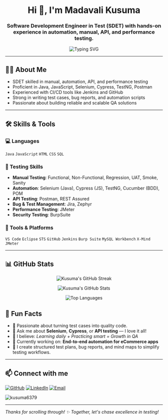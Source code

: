 <h1 align="center">Hi 👋, I'm Madavali Kusuma</h1>
<h3 align="center">Software Development Engineer in Test (SDET) with hands-on experience in automation, manual, API, and performance testing.</h3>

<p align="center">
  <img src="https://readme-typing-svg.herokuapp.com?font=Fira+Code&size=22&pause=1000&center=true&vCenter=true&width=500&lines=Aspiring+SDET+%7C+Software+Testing+Engineer;Manual+%2B+Automation+Testing;Selenium+%7C+Cypress+%7C+TestNG;API+Testing+with+Postman+%26+RestAssured;Performance+Testing+using+JMeter;Bug+Reporting+%7C+Test+Planning+%7C+POM" alt="Typing SVG" />
</p>



---

## 👨‍🎓 About Me
- SDET skilled in manual, automation, API, and performance testing
- Proficient in Java, JavaScript, Selenium, Cypress, TestNG, Postman
- Experienced with CI/CD tools like Jenkins and GitHub
- Strong in writing test cases, bug reports, and automation scripts
- Passionate about building reliable and scalable QA solutions


  


---

## 🛠️ Skills & Tools

### 💻 Languages
`Java` `JavaScript` `HTML` `CSS` `SQL` 

### 🧪 Testing Skills
- **Manual Testing**: Functional, Non-Functional, Regression, UAT, Smoke, Sanity
- **Automation**: Selenium (Java), Cypress (JS), TestNG, Cucumber (BDD), POM
- **API Testing**: Postman, REST Assured
- **Bug & Test Management**: Jira, Zephyr
- **Performance Testing**: JMeter
- **Security Testing**: BurpSuite

### 🧰 Tools & Platforms
`VS Code` `Eclipse` `STS` `GitHub` `Jenkins` `Burp Suite` `MySQL Workbench` `X-Mind` `JMeter`

---

## 📊 GitHub Stats
<p align="center">
  <img src="https://streak-stats.demolab.com/?user=kusuma6379&theme=tokyonight" alt="Kusuma's GitHub Streak" />
</p>

<p align="center">
  <img src="https://github-readme-stats.vercel.app/api?username=kusuma6379&show_icons=true&theme=tokyonight" alt="Kusuma's GitHub Stats" />
</p>

<p align="center">
   <img src="https://github-readme-stats.vercel.app/api/top-langs/?username=kusuma6379&layout=compact&theme=tokyonight" alt="Top Languages" />
</p>


## 🧩 Fun Facts
- 🧪 Passionate about turning test cases into quality code.
- 💬 Ask me about **Selenium**, **Cypress**, or **API testing** — I love it all!
- 🧠 I believe: *Learning daily + Practicing smart = Growth in QA*
- 📌 Currently working on: **End-to-end automation for eCommerce apps**
- 📝 I create structured test plans, bug reports, and mind maps to simplify testing workflows.


---

## 📫 Connect with me

[![GitHub](https://img.shields.io/badge/GitHub-000?style=for-the-badge&logo=github&logoColor=white)](https://github.com/kusuma6379)
[![LinkedIn](https://img.shields.io/badge/LinkedIn-blue?style=for-the-badge&logo=linkedin&logoColor=white)](https://www.linkedin.com/in/madavali-kusuma-441088370/)
[![Email](https://img.shields.io/badge/Gmail-red?style=for-the-badge&logo=gmail&logoColor=white)](mailto:kusumababu6379@gmail.com)

<img src="https://komarev.com/ghpvc/?username=kusuma6379&label=Profile%20views&color=0e75b6&style=flat" alt="kusuma6379" />

---
*Thanks for scrolling through! ✨ Together, let's chase excellence in testing!*



